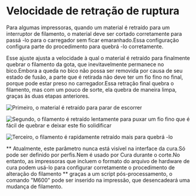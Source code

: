 Velocidade de retração de ruptura
====
Para algumas impressoras, quando um material é retraído para um interruptor de filamento, o material deve ser cortado corretamente para passá -lo para o carregador sem ficar emaranhado.Essa configuração configura parte do procedimento para quebrá -lo corretamente.

Esse ajuste ajusta a velocidade à qual o material é retraído para finalmente quebrar o filamento da gota, que inevitavelmente permanece no bico.Embora a queda no bico não possa ser removida por causa de seu estado de fusão, a parte que é retirada não deve ter um fio fino no final, porque pode estar preso no carregador.Essa retração final quebra o filamento, mas com um pouco de sorte, ela quebra de maneira limpa, graças às duas etapas anteriores.

![Primeiro, o material é retraído para parar de escorrer](../../../articles/images/filament_switch_anti_ooze.svg)

![Segundo, o filamento é retraído lentamente para puxar um fio fino que é fácil de quebrar e deixar este fio solidificar](../../../articles/images/filament_switch_break_preparation.svg)

![Terceiro, o filamento é rapidamente retraído mais para quebrá -lo](../../../articles/images/filament_switch_break.svg)

** Atualmente, este parâmetro nunca está visível na interface da cura.Só pode ser definido por perfis.Nem é usado por Cura durante o corte.No entanto, as impressoras que incluem o formato do arquivo de hardware de cura podem usá-lo para configurar corretamente o procedimento de alteração do filamento ** graças a um script pós-processamento, o comando "M600" pode ser inserido na impressão, que desencadeará uma mudança de filamento.